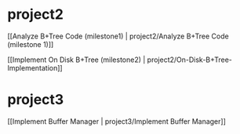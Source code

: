 # project2
[[Analyze B+Tree Code (milestone1) | project2/Analyze B+Tree Code (milestone 1)]]

[[Implement On Disk B+Tree (milestone2) | project2/On-Disk-B+Tree-Implementation]]

# project3
[[Implement Buffer Manager | project3/Implement Buffer Manager]]